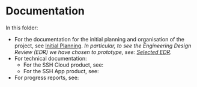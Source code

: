 # Documentation

In this folder:
- For the documentation for the initial planning and organisation of the project, see [Initial Planning](/Initial%20Planning.md). *In particular, to see the Engineering Design Review (EDR) we have chosen to prototype, see: [Selected EDR](./Selected%20EDR.pdf).* 
- For technical documentation:
  - For the SSH Cloud product, see:
  - For the SSH App product, see:
- For progress reports, see:  